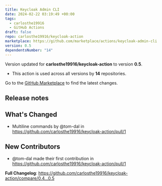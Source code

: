 ```yaml
---
title: Keycloak Admin CLI
date: 2024-02-22 03:19:49 +00:00
tags:
  - carlosthe19916
  - GitHub Actions
draft: false
repo: carlosthe19916/keycloak-action
marketplace: https://github.com/marketplace/actions/keycloak-admin-cli
version: 0.5
dependentsNumber: "14"
---
```



Version updated for **carlosthe19916/keycloak-action** to version **0.5**.
- This action is used across all versions by **14** repositories.

Go to the [GitHub Marketplace](https://github.com/marketplace/actions/keycloak-admin-cli) to find the latest changes.

## Release notes

## What's Changed
* Multiline commands by @tom-dal in https://github.com/carlosthe19916/keycloak-action/pull/1

## New Contributors
* @tom-dal made their first contribution in https://github.com/carlosthe19916/keycloak-action/pull/1

**Full Changelog**: https://github.com/carlosthe19916/keycloak-action/compare/0.4...0.5
